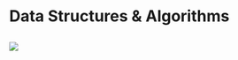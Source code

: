 # Data Structures & Algorithms

##

![](https://res.cloudinary.com/dqiyjy9ye/image/upload/v1658710815/random/ds_alg_osyqnu.png)
